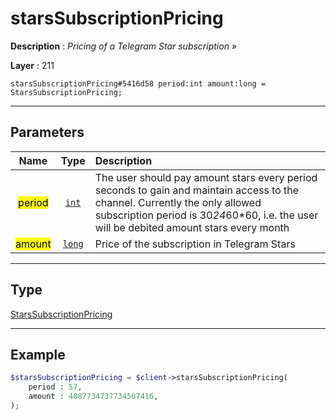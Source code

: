 # starsSubscriptionPricing

**Description** : *Pricing of a Telegram Star subscription »*

**Layer** : 211

```tl
starsSubscriptionPricing#5416d58 period:int amount:long = StarsSubscriptionPricing;
```

---

## Parameters

| Name | Type | Description |
| :---: | :---: | :--- |
| <mark>period</mark> | [`int`](type/int) | The user should pay amount stars every period seconds to gain and maintain access to the channel. Currently the only allowed subscription period is 30*24*60*60, i.e. the user will be debited amount stars every month |
| <mark>amount</mark> | [`long`](type/long) | Price of the subscription in Telegram Stars |

---

## Type

[StarsSubscriptionPricing](type/StarsSubscriptionPricing)

---

## Example

```php
$starsSubscriptionPricing = $client->starsSubscriptionPricing(
	period : 57,
	amount : 4087734737734507416,
);
```
